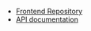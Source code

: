 
- [Frontend Repository](https://github.com/ls-examples/react-saga-project)
- [API documentation](http://booksapi.examples.lilit-web.ru/api/documentation)
